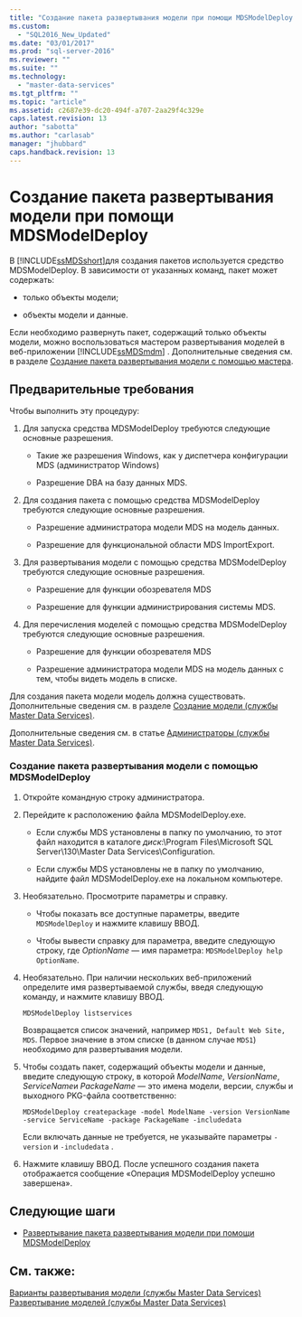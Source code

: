 ```yaml
---
title: "Создание пакета развертывания модели при помощи MDSModelDeploy | Microsoft Docs"
ms.custom: 
  - "SQL2016_New_Updated"
ms.date: "03/01/2017"
ms.prod: "sql-server-2016"
ms.reviewer: ""
ms.suite: ""
ms.technology: 
  - "master-data-services"
ms.tgt_pltfrm: ""
ms.topic: "article"
ms.assetid: c2687e39-dc20-494f-a707-2aa29f4c329e
caps.latest.revision: 13
author: "sabotta"
ms.author: "carlasab"
manager: "jhubbard"
caps.handback.revision: 13
---
```

# Создание пакета развертывания модели при помощи MDSModelDeploy
  В [!INCLUDE[ssMDSshort](../includes/ssmdsshort-md.md)]для создания пакетов используется средство MDSModelDeploy. В зависимости от указанных команд, пакет может содержать:  
  
-   только объекты модели;  
  
-   объекты модели и данные.  
  
 Если необходимо развернуть пакет, содержащий только объекты модели, можно воспользоваться мастером развертывания моделей в веб-приложении [!INCLUDE[ssMDSmdm](../includes/ssmdsmdm-md.md)] . Дополнительные сведения см. в разделе [Создание пакета развертывания модели с помощью мастера](../master-data-services/create-a-model-deployment-package-by-using-the-wizard.md).  
  
## Предварительные требования  
 Чтобы выполнить эту процедуру:  
  
1.  Для запуска средства MDSModelDeploy требуются следующие основные разрешения.  
  
    -   Такие же разрешения Windows, как у диспетчера конфигурации MDS (администратор Windows)  
  
    -   Разрешение DBA на базу данных MDS.  
  
2.  Для создания пакета с помощью средства MDSModelDeploy требуются следующие основные разрешения.  
  
    -   Разрешение администратора модели MDS на модель данных.  
  
    -   Разрешение для функциональной области MDS ImportExport.  
  
3.  Для развертывания модели с помощью средства MDSModelDeploy требуются следующие основные разрешения.  
  
    -   Разрешение для функции обозревателя MDS  
  
    -   Разрешение для функции администрирования системы MDS.  
  
4.  Для перечисления моделей с помощью средства MDSModelDeploy требуются следующие основные разрешения.  
  
    -   Разрешение для функции обозревателя MDS  
  
    -   Разрешение администратора модели MDS на модель данных с тем, чтобы видеть модель в списке.  
  
 Для создания пакета модели модель должна существовать. Дополнительные сведения см. в разделе [Создание модели (службы Master Data Services)](../master-data-services/create-a-model-master-data-services.md).  
  
 Дополнительные сведения см. в статье [Администраторы (службы Master Data Services)](../master-data-services/administrators-master-data-services.md).  
  
### Создание пакета развертывания модели с помощью MDSModelDeploy  
  
1.  Откройте командную строку администратора.  
  
2.  Перейдите к расположению файла MDSModelDeploy.exe.  
  
    -   Если службы MDS установлены в папку по умолчанию, то этот файл находится в каталоге *диск*:\Program Files\Microsoft SQL Server\130\Master Data Services\Configuration.  
  
    -   Если службы MDS установлены не в папку по умолчанию, найдите файл MDSModelDeploy.exe на локальном компьютере.  
  
3.  Необязательно. Просмотрите параметры и справку.  
  
    -   Чтобы показать все доступные параметры, введите `MDSModelDeploy` и нажмите клавишу ВВОД.  
  
    -   Чтобы вывести справку для параметра, введите следующую строку, где *OptionName* — имя параметра: `MDSModelDeploy help OptionName`.  
  
4.  Необязательно. При наличии нескольких веб-приложений определите имя развертываемой службы, введя следующую команду, и нажмите клавишу ВВОД.  
  
    ```  
    MDSModelDeploy listservices  
    ```  
  
     Возвращается список значений, например `MDS1, Default Web Site, MDS`. Первое значение в этом списке (в данном случае `MDS1`) необходимо для развертывания модели.  
  
5.  Чтобы создать пакет, содержащий объекты модели и данные, введите следующую строку, в которой *ModelName*, *VersionName*, *ServiceName*и *PackageName* — это имена модели, версии, службы и выходного PKG-файла соответственно:  
  
    ```  
    MDSModelDeploy createpackage -model ModelName -version VersionName -service ServiceName -package PackageName -includedata  
    ```  
  
     Если включать данные не требуется, не указывайте параметры `-version` и `-includedata` .  
  
6.  Нажмите клавишу ВВОД. После успешного создания пакета отображается сообщение «Операция MDSModelDeploy успешно завершена».  
  
## Следующие шаги  
  
-   [Развертывание пакета развертывания модели при помощи MDSModelDeploy](../master-data-services/deploy-a-model-deployment-package-by-using-mdsmodeldeploy.md)  
  
## См. также:  
 [Варианты развертывания модели (службы Master Data Services)](../master-data-services/model-deployment-options-master-data-services.md)   
 [Развертывание моделей (службы Master Data Services)](../master-data-services/deploying-models-master-data-services.md)  
  
  
